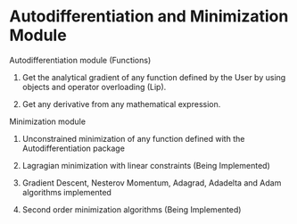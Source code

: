 # Autodifferentiation and Minimization Module

Autodifferentiation module (Functions)

1) Get the analytical gradient of any function defined by the User
by using objects and operator overloading (Lip).

2) Get any derivative from any mathematical expression.

Minimization module

1) Unconstrained minimization of any function defined with the Autodifferentiation package

2) Lagragian minimization with linear constraints (Being Implemented)

3) Gradient Descent, Nesterov Momentum, Adagrad, Adadelta and Adam algorithms implemented

4) Second order minimization algorithms (Being Implemented)
